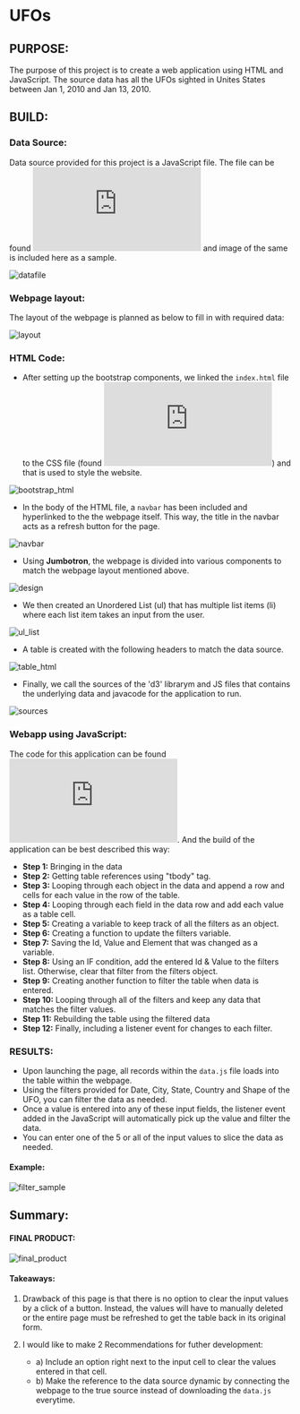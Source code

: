 # UFOs

## PURPOSE:
The purpose of this project is to create a web application using HTML and JavaScript. The source data has all the UFOs sighted in Unites States between Jan 1, 2010 and Jan 13, 2010. 

## BUILD:

### Data Source: 
Data source provided for this project is a JavaScript file. The file can be found ![HERE](https://github.com/MamidalaV/UFOs/blob/main/static/js/data.js) and image of the same is included here as a sample.

![datafile](https://user-images.githubusercontent.com/74985818/117519416-5c526100-af71-11eb-877e-c4569f22a072.png)

### Webpage layout:
The layout of the webpage is planned as below to fill in with required data:

![layout](https://user-images.githubusercontent.com/74985818/117519772-0383c800-af73-11eb-9c02-148b9b339f2d.png)

### HTML Code:
- After setting up the bootstrap components, we linked the `index.html` file to the CSS file (found ![HERE](https://github.com/MamidalaV/UFOs/blob/main/static/css/style.css)) and that is used to style the website.

![bootstrap_html](https://user-images.githubusercontent.com/74985818/117519970-fca98500-af73-11eb-8539-db2b31c468a9.png)

- In the body of the HTML file, a `navbar` has been included and hyperlinked to the the webpage itself. This way, the title in the navbar acts as a refresh button for the page.

![navbar](https://user-images.githubusercontent.com/74985818/117520126-bacd0e80-af74-11eb-9f25-fb85f77f0d56.png)

- Using **Jumbotron**, the webpage is divided into various components to match the webpage layout mentioned above.

![design](https://user-images.githubusercontent.com/74985818/117520265-56f71580-af75-11eb-9e42-8c1a150ef57b.png)

- We then created an Unordered List (ul) that has multiple list items (li) where each list item takes an input from the user.

![ul_list](https://user-images.githubusercontent.com/74985818/117520323-a89fa000-af75-11eb-9b2b-fa955545143f.png)

- A table is created with the following headers to match the data source.

![table_html](https://user-images.githubusercontent.com/74985818/117520349-c3721480-af75-11eb-853f-be6bf86b2f7b.png)

- Finally, we call the sources of the 'd3' librarym and JS files that contains the underlying data and javacode for the application to run.

![sources](https://user-images.githubusercontent.com/74985818/117520356-ce2ca980-af75-11eb-9533-ffd12ff46915.png)

### Webapp using JavaScript:

The code for this application can be found ![HERE](https://github.com/MamidalaV/UFOs/blob/main/static/js/app.js). And the build of the application can be best described this way:
- **Step 1:** Bringing in the data
- **Step 2:** Getting table references using "tbody" tag.
- **Step 3:** Looping through each object in the data and append a row and cells for each value in the row of the table.
- **Step 4:** Looping through each field in the data row and add each value as a table cell.
- **Step 5:** Creating a variable to keep track of all the filters as an object.
- **Step 6:** Creating a function to update the filters variable.
- **Step 7:** Saving the Id, Value and Element that was changed as a variable.
- **Step 8:** Using an IF condition, add the entered Id & Value to the filters list. Otherwise, clear that filter from the filters object.
- **Step 9:** Creating another function to filter the table when data is entered.
- **Step 10:** Looping through all of the filters and keep any data that matches the filter values.
- **Step 11:** Rebuilding the table using the filtered data
- **Step 12:** Finally, including a listener event for changes to each filter.

### RESULTS:

- Upon launching the page, all records within the `data.js` file loads into the table within the webpage.
- Using the filters provided for Date, City, State, Country and Shape of the UFO, you can filter the data as needed.
- Once a value is entered into any of these input fields, the listener event added in the JavaScript will automatically pick up the value and filter the data.
- You can enter one of the 5 or all of the input values to slice the data as needed.

#### Example:
![filter_sample](https://user-images.githubusercontent.com/74985818/117520915-ee119c80-af78-11eb-8872-934dbea29a25.png)


## Summary:

#### FINAL PRODUCT:
![final_product](https://user-images.githubusercontent.com/74985818/117521632-bdcbfd00-af7c-11eb-888c-998f9cd9b85e.png)


#### Takeaways:
1. Drawback of this page is that there is no option to clear the input values by a click of a button. Instead, the values will have to manually deleted or the entire page must be refreshed to get the table back in its original form.

2. I would like to make 2 Recommendations for futher development:
    - a) Include an option right next to the input cell to clear the values entered in that cell.
    - b) Make the reference to the data source dynamic by connecting the webpage to the true source instead of downloading the `data.js` everytime.
